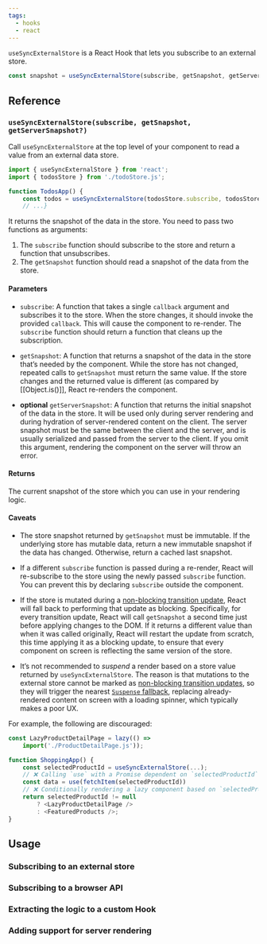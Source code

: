 ```yaml
---
tags:
  - hooks
  - react
---
```

`useSyncExternalStore` is a React Hook that lets you subscribe to an external store.

```js
const snapshot = useSyncExternalStore(subscribe, getSnapshot, getServerSnapshot?)
```
## Reference

### `useSyncExternalStore(subscribe, getSnapshot, getServerSnapshot?)`

Call `useSyncExternalStore` at the top level of your component to read a value from an external data store.

```js
import { useSyncExternalStore } from 'react';
import { todosStore } from './todoStore.js';

function TodosApp() {  
	const todos = useSyncExternalStore(todosStore.subscribe, todosStore.getSnapshot);  
	// ...}
```

It returns the snapshot of the data in the store. You need to pass two functions as arguments:

1. The `subscribe` function should subscribe to the store and return a function that unsubscribes.
2. The `getSnapshot` function should read a snapshot of the data from the store.

#### Parameters

- `subscribe`: A function that takes a single `callback` argument and subscribes it to the store. When the store changes, it should invoke the provided `callback`. This will cause the component to re-render. The `subscribe` function should return a function that cleans up the subscription.

- `getSnapshot`: A function that returns a snapshot of the data in the store that’s needed by the component. While the store has not changed, repeated calls to `getSnapshot` must return the same value. If the store changes and the returned value is different (as compared by [[Object.is()]], React re-renders the component.

- **optional** `getServerSnapshot`: A function that returns the initial snapshot of the data in the store. It will be used only during server rendering and during hydration of server-rendered content on the client. The server snapshot must be the same between the client and the server, and is usually serialized and passed from the server to the client. If you omit this argument, rendering the component on the server will throw an error.

#### Returns 

The current snapshot of the store which you can use in your rendering logic.
#### Caveats 

- The store snapshot returned by `getSnapshot` must be immutable. If the underlying store has mutable data, return a new immutable snapshot if the data has changed. Otherwise, return a cached last snapshot.

- If a different `subscribe` function is passed during a re-render, React will re-subscribe to the store using the newly passed `subscribe` function. You can prevent this by declaring `subscribe` outside the component.

- If the store is mutated during a [non-blocking transition update](https://react.dev/reference/react/useTransition), React will fall back to performing that update as blocking. Specifically, for every transition update, React will call `getSnapshot` a second time just before applying changes to the DOM. If it returns a different value than when it was called originally, React will restart the update from scratch, this time applying it as a blocking update, to ensure that every component on screen is reflecting the same version of the store.

- It’s not recommended to _suspend_ a render based on a store value returned by `useSyncExternalStore`. The reason is that mutations to the external store cannot be marked as [non-blocking transition updates](https://react.dev/reference/react/useTransition), so they will trigger the nearest [`Suspense` fallback](https://react.dev/reference/react/Suspense), replacing already-rendered content on screen with a loading spinner, which typically makes a poor UX.

For example, the following are discouraged:

```js
const LazyProductDetailPage = lazy(() => 
	import('./ProductDetailPage.js'));

function ShoppingApp() {  
	const selectedProductId = useSyncExternalStore(...);  
	// ❌ Calling `use` with a Promise dependent on `selectedProductId`  
	const data = use(fetchItem(selectedProductId))  
	// ❌ Conditionally rendering a lazy component based on `selectedProductId`  
	return selectedProductId != null 
		? <LazyProductDetailPage /> 
		: <FeaturedProducts />;
}
```

## Usage
### Subscribing to an external store
### Subscribing to a browser API 
### Extracting the logic to a custom Hook
### Adding support for server rendering
